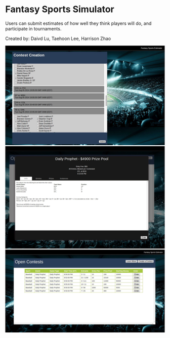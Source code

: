 Fantasy Sports Simulator
========================
Users can submit estimates of how well they think players will do, and participate in tournaments.

Created by: Daivd Lu, Taehoon Lee, Harrison Zhao

![alt tag](https://raw.githubusercontent.com/jmiooo/Fantasy-Sports-Estimator/master/public/img/Contest%20Creation.JPG "Contest Creation")
![alt tag](https://raw.githubusercontent.com/jmiooo/Fantasy-Sports-Estimator/master/public/img/Contest%20Info.JPG "Contest Info")
![alt tag](https://raw.githubusercontent.com/jmiooo/Fantasy-Sports-Estimator/master/public/img/Contest%20Table.JPG "Contest Table")
